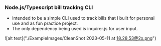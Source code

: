 ### Node.js/Typescript bill tracking CLI
- Intended to be a simple CLI used to track bills that I built for personal use and as fun practice project.
- The only dependency being used is inquirer.js for user input.



![alt text]("./ExampleImages/CleanShot 2023-05-11 at 18.28.53@2x.png")



